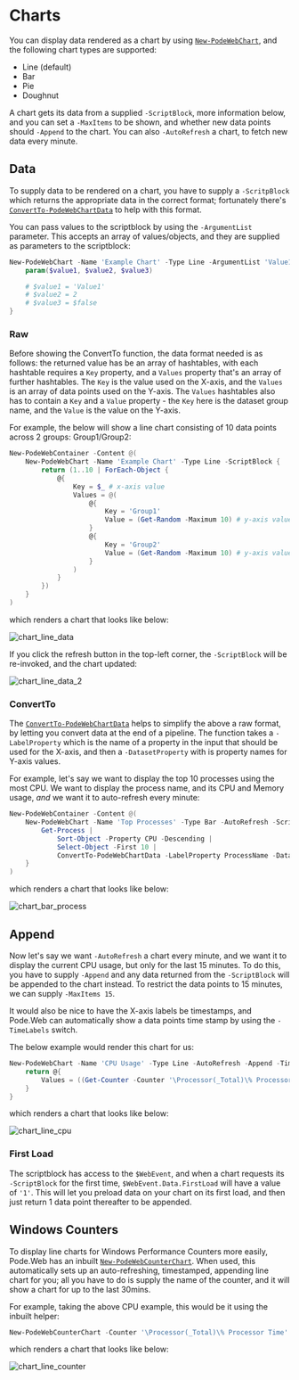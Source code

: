 # Charts

You can display data rendered as a chart by using [`New-PodeWebChart`](../../../Functions/Elements/New-PodeWebChart), and the following chart types are supported:

* Line (default)
* Bar
* Pie
* Doughnut

A chart gets its data from a supplied `-ScriptBlock`, more information below, and you can set a `-MaxItems` to be shown, and whether new data points should `-Append` to the chart. You can also `-AutoRefresh` a chart, to fetch new data every minute.

## Data

To supply data to be rendered on a chart, you have to supply a `-ScritpBlock` which returns the appropriate data in the correct format; fortunately there's [`ConvertTo-PodeWebChartData`](../../../Functions/Outputs/ConvertTo-PodeWebChartData) to help with this format.

You can pass values to the scriptblock by using the `-ArgumentList` parameter. This accepts an array of values/objects, and they are supplied as parameters to the scriptblock:

```powershell
New-PodeWebChart -Name 'Example Chart' -Type Line -ArgumentList 'Value1', 2, $false -ScriptBlock {
    param($value1, $value2, $value3)

    # $value1 = 'Value1'
    # $value2 = 2
    # $value3 = $false
}
```

### Raw

Before showing the ConvertTo function, the data format needed is as follows: the returned value has be an array of hashtables, with each hashtable requires a `Key` property, and a `Values` property that's an array of further hashtables. The `Key` is the value used on the X-axis, and the `Values` is an array of data points used on the Y-axis. The `Values` hashtables also has to contain a `Key` and a `Value` property - the `Key` here is the dataset group name, and the `Value` is the value on the Y-axis.

For example, the below will show a line chart consisting of 10 data points across 2 groups: Group1/Group2:

```powershell
New-PodeWebContainer -Content @(
    New-PodeWebChart -Name 'Example Chart' -Type Line -ScriptBlock {
        return (1..10 | ForEach-Object {
            @{
                Key = $_ # x-axis value
                Values = @(
                    @{
                        Key = 'Group1'
                        Value = (Get-Random -Maximum 10) # y-axis value
                    }
                    @{
                        Key = 'Group2'
                        Value = (Get-Random -Maximum 10) # y-axis value
                    }
                )
            }
        })
    }
)
```

which renders a chart that looks like below:

![chart_line_data](../../../images/chart_line_data.png)

If you click the refresh button in the top-left corner, the `-ScriptBlock` will be re-invoked, and the chart updated:

![chart_line_data_2](../../../images/chart_line_data_2.png)


### ConvertTo

The [`ConvertTo-PodeWebChartData`](../../../Functions/Outputs/ConvertTo-PodeWebChartData) helps to simplify the above a raw format, by letting you convert data at the end of a pipeline. The function takes a `-LabelProperty` which is the name of a property in the input that should be used for the X-axis, and then a `-DatasetProperty` with is property names for Y-axis values.

For example, let's say we want to display the top 10 processes using the most CPU. We want to display the process name, and its CPU and Memory usage, *and* we want it to auto-refresh every minute:

```powershell
New-PodeWebContainer -Content @(
    New-PodeWebChart -Name 'Top Processes' -Type Bar -AutoRefresh -ScriptBlock {
        Get-Process |
            Sort-Object -Property CPU -Descending |
            Select-Object -First 10 |
            ConvertTo-PodeWebChartData -LabelProperty ProcessName -DatasetProperty CPU, Handles
    }
)
```

which renders a chart that looks like below:

![chart_bar_process](../../../images/chart_bar_process.png)

## Append

Now let's say we want `-AutoRefresh` a chart every minute, and we want it to display the current CPU usage, but only for the last 15 minutes. To do this, you have to supply `-Append` and any data returned from the `-ScriptBlock` will be appended to the chart instead. To restrict the data points to 15 minutes, we can supply `-MaxItems 15`.

It would also be nice to have the X-axis labels be timestamps, and Pode.Web can automatically show a data points time stamp by using the `-TimeLabels` switch.

The below example would render this chart for us:

```powershell
New-PodeWebChart -Name 'CPU Usage' -Type Line -AutoRefresh -Append -TimeLabels -MaxItems 15 -AsCard -ScriptBlock {
    return @{
        Values = ((Get-Counter -Counter '\Processor(_Total)\% Processor Time' -SampleInterval 1 -MaxSamples 2).CounterSamples.CookedValue | Measure-Object -Average).Average
    }
}
```

which renders a chart that looks like below:

![chart_line_cpu](../../../images/chart_line_cpu.png)

### First Load

The scriptblock has access to the `$WebEvent`, and when a chart requests its `-ScriptBlock` for the first time, `$WebEvent.Data.FirstLoad` will have a value of `'1'`. This will let you preload data on your chart on its first load, and then just return 1 data point thereafter to be appended.

## Windows Counters

To display line charts for Windows Performance Counters more easily, Pode.Web has an inbuilt [`New-PodeWebCounterChart`](../../../Functions/Elements/New-PodeWebCounterChart). When used, this automatically sets up an auto-refreshing, timestamped, appending line chart for you; all you have to do is supply the name of the counter, and it will show a chart for up to the last 30mins.

For example, taking the above CPU example, this would be it using the inbuilt helper:

```powershell
New-PodeWebCounterChart -Counter '\Processor(_Total)\% Processor Time' -AsCard
```

which renders a chart that looks like below:

![chart_line_counter](../../../images/chart_line_counter.png)
